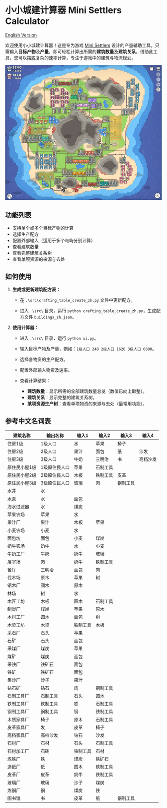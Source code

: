 # 小小城建计算器 Mini Settlers Calculator

[English Version](./README_en.md)

欢迎使用小小城建计算器！这是专为游戏 [Mini Settlers](https://store.steampowered.com/app/2521630/_Mini_Settlers/) 设计的产量辅助工具。只需输入**目标产物**及**产量**，即可轻松计算出所需的**建筑数量**及**建筑关系**。借助此工具，您可以摆脱复杂的速率计算，专注于游戏中的建筑与物流规划。

![珍珠岛](.\figs\珍珠岛.png)

## 功能列表

- 支持单个或多个目标产物的计算
- 选择生产配方
- 配置外部输入（适用于多个岛屿分别计算）
- 查看建筑数量
- 查看完整建筑关系树
- 查看单项资源的来源与去处

## 如何使用

1. **生成或更新建筑配方表：**

   - 在 `.\src\crafting_table_create_zh.py` 文件中更新配方。

   - 进入 `.\src\` 目录，运行 `python crafting_table_create_zh.py`，生成配方文件 `buildings_zh.json`。

2. **使用计算器：**

   - 进入 `.\src\` 目录，运行 `python ui.py`。

   - 输入目标产物及产量，例如：`1级人口 240 2级人口 1620 3级人口 6600`。

   - 选择各物资的生产配方。

   - 配置外部输入物资及速率。

   - 查看计算结果：
     - **建筑数量**：显示所需的全部建筑数量总览（数值已向上取整）。
     - **建筑关系**：显示完整的建筑关系树。
     - **某项资源生产树**：查看单项物资的来源与去处（最常用功能）。

## 参考中文名词表

| 建筑名称 | 输出名称 | 输入1 | 输入2 | 输入3 | 输入4 |
| ---- | ---- | ---- | ---- | ---- | ---- |
| 住房1级 | 1级人口 | 水 | 苹果 | 椅子 ||
| 住房2级 | 2级人口 | 果汁 | 面包 | 纸 | 沙发 |
| 住房3级 | 3级人口 | 牛奶 | 三明治 | 书 | 高档沙发 |
| 原住民小屋1级 | 1级原住民人口 | 苹果 | 石制工具 |||
| 原住民小屋2级 | 2级原住民人口 | 木板 | 铁制工具 | 皮革 ||
| 原住民小屋3级 | 3级原住民人口 | 玻璃 | 肉 | 钢制工具 ||
| 水井 | 水 | ||||
| 水泵 | 水 | 面包 ||||
| 海水过滤器 | 水 | 煤炭 ||||
| 苹果农场 | 苹果 | 水 ||||
| 果汁厂 | 果汁 | 木板 | 苹果 |||
| 小麦农场 | 小麦 | 水 ||||
| 面包坊 | 面包 | 小麦 | 煤炭 |||
| 奶牛农场 | 奶牛 | 水 | 小麦 |||
| 牛奶工厂 | 牛奶 | 奶牛 | 玻璃 |||
| 屠宰场 | 肉 | 奶牛 | 铁制工具 |||
| 餐厅 | 三明治 | 面包 | 肉 |||
| 伐木场 | 原木 | 苹果 | 树 |||
| 锯木厂 | 圆木 | 原木 ||||
| 林场 | 树 | 水 ||||
| 木匠工坊 | 木板 | 圆木 | 石制工具 |||
| 制炭厂 | 煤炭 | 苹果 | 原木 |||
| 木材工厂 | 圆木 | 面包 | 树 |||
| 木梁工坊 | 木梁 | 铁制工具 | 木板 |||
| 采石厂 | 石头 | 苹果 ||||
| 石矿 | 石头 | 面包 ||||
| 采煤厂 | 煤炭 | 苹果 ||||
| 煤矿 | 煤炭 | 面包 ||||
| 采铁厂 | 铁矿石 | 面包 ||||
| 铁矿 | 铁矿石 | 面包 ||||
| 集沙厂 | 沙子 | 果汁 ||||
| 钻石矿 | 钻石 | 肉 | 钢制工具 |||
| 石制工具厂 | 石制工具 | 石头 | 圆木 |||
| 铁制工具厂 | 铁制工具 | 铁 | 石制工具 |||
| 钢制工具厂 | 钢制工具 | 钢 | 铁制工具 |||
| 木质家具厂 | 椅子 | 原木 | 石制工具 |||
| 皮革家具厂 | 发 | 皮革 | 椅子 |||
| 高档家具厂 | 高档沙发 | 钻石 | 沙发 |||
| 石材厂 | 石材 | 石头 | 石制工具 |||
| 石材加工厂 | 石砖 | 铁制工具 | 石材 |||
| 炼铁厂 | 铁 | 煤炭 | 铁矿石 |||
| 造纸厂 | 纸 | 圆木 | 铁制工具 |||
| 皮革厂 | 皮革 | 奶牛 | 铁制工具 |||
| 玻璃厂 | 玻璃 | 沙子 | 煤炭 |||
| 炼钢厂 | 钢 | 煤炭 | 铁 |||
| 图书馆 | 书 | 皮革 | 纸 | 钢制工具 ||